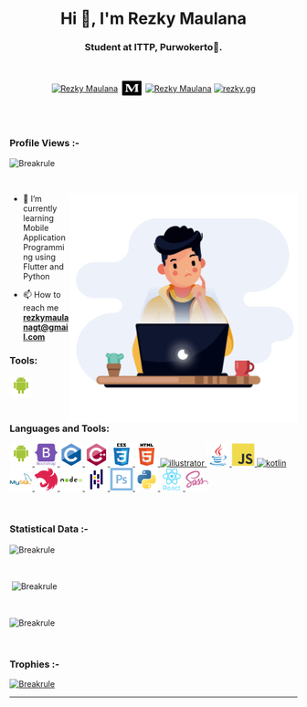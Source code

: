 <h1 align="center">Hi 👋, I'm Rezky Maulana</h1>
<h3 align="center">Student at ITTP, Purwokerto🌟.</h3>
<br>
<p align="center">
  <a href="https://www.linkedin.com/in/rezky-maulana/" target="blank"><img align="center"
      src="https://raw.githubusercontent.com/rahuldkjain/github-profile-readme-generator/master/src/images/icons/Social/linked-in-alt.svg"
      alt="Rezky Maulana" height="30" width="40" /></a>
  <a href="https://medium.com/@rezkymaulanagt" target="blank"><img align="center"
      src="https://github.com/Breakrule/breakrule/blob/main/icons/medium.png"
      alt="Rezky Maulana" height="30" width="40" /></a>
  <a href="https://www.facebook.com/rezkyweb/" target="blank"><img align="center"
      src="https://raw.githubusercontent.com/rahuldkjain/github-profile-readme-generator/master/src/images/icons/Social/facebook.svg"
      alt="Rezky Maulana" height="30" width="40" /></a>
  <a href="https://instagram.com/rezky.gg" target="blank"><img align="center"
      src="https://raw.githubusercontent.com/rahuldkjain/github-profile-readme-generator/master/src/images/icons/Social/instagram.svg"
      alt="rezky.gg" height="30" width="40" /></a>
</p>
<br>

<br>

<p align="right"> <h3>Profile Views :-</h3> <img src="https://komarev.com/ghpvc/?username=Breakrule&label=Profile%20views&color=0e75b6&style=flat"
    alt="Breakrule" /> 
  </p>

<br>

<p><img align="right" src="https://github.com/Breakrule/breakrule/blob/main/icons/18123-developer.gif" alt="Breakrule"  width="400" height="400" /></p>

<!-- <img src="img_girl.jpg" alt="Girl in a jacket" width="500" height="600">
 -->


- 🌱 I’m currently learning Mobile Application Programming using Flutter and Python

- 📫 How to reach me **rezkymaulanagt@gmail.com**

<!-- - ⚡ Fun fact :- food and anime are the reasons to live.
 -->

<h3 align="left">Tools:</h3>
<p align="left">
    <p align="left"> <a href="https://developer.android.com" target="_blank" rel="noreferrer"> <img
      src="https://raw.githubusercontent.com/devicons/devicon/master/icons/android/android-original-wordmark.svg"
      alt="android" width="40" height="40" /> </a> 

</br>

<br>

<h3 align="left">Languages and Tools:</h3>
<p align="left"> <a href="https://developer.android.com" target="_blank" rel="noreferrer"> <img
      src="https://raw.githubusercontent.com/devicons/devicon/master/icons/android/android-original-wordmark.svg"
      alt="android" width="40" height="40" /> </a> <a href="https://getbootstrap.com" target="_blank" rel="noreferrer">
    <img src="https://raw.githubusercontent.com/devicons/devicon/master/icons/bootstrap/bootstrap-plain-wordmark.svg"
      alt="bootstrap" width="40" height="40" /> </a> <a href="https://www.cprogramming.com/" target="_blank"
    rel="noreferrer"> <img src="https://raw.githubusercontent.com/devicons/devicon/master/icons/c/c-original.svg"
      alt="c" width="40" height="40" /> </a> <a href="https://www.w3schools.com/cpp/" target="_blank" rel="noreferrer">
    <img src="https://raw.githubusercontent.com/devicons/devicon/master/icons/cplusplus/cplusplus-original.svg"
      alt="cplusplus" width="40" height="40" /> </a> <a href="https://www.w3schools.com/css/" target="_blank"
    rel="noreferrer"> <img
      src="https://raw.githubusercontent.com/devicons/devicon/master/icons/css3/css3-original-wordmark.svg" alt="css3"
      width="40" height="40" /> </a> <a href="https://www.w3.org/html/" target="_blank" rel="noreferrer"> <img
      src="https://raw.githubusercontent.com/devicons/devicon/master/icons/html5/html5-original-wordmark.svg"
      alt="html5" width="40" height="40" /> </a> <a href="https://www.adobe.com/in/products/illustrator.html"
    target="_blank" rel="noreferrer"> <img
      src="https://www.vectorlogo.zone/logos/adobe_illustrator/adobe_illustrator-icon.svg" alt="illustrator" width="40"
      height="40" /> </a> <a href="https://www.java.com" target="_blank" rel="noreferrer"> <img
      src="https://raw.githubusercontent.com/devicons/devicon/master/icons/java/java-original.svg" alt="java" width="40"
      height="40" /> </a> <a href="https://developer.mozilla.org/en-US/docs/Web/JavaScript" target="_blank"
    rel="noreferrer"> <img
      src="https://raw.githubusercontent.com/devicons/devicon/master/icons/javascript/javascript-original.svg"
      alt="javascript" width="40" height="40" /> </a> <a href="https://kotlinlang.org" target="_blank" rel="noreferrer">
    <img src="https://www.vectorlogo.zone/logos/kotlinlang/kotlinlang-icon.svg" alt="kotlin" width="40" height="40" />
  </a> <a href="https://www.mysql.com/" target="_blank" rel="noreferrer"> <img
      src="https://raw.githubusercontent.com/devicons/devicon/master/icons/mysql/mysql-original-wordmark.svg"
      alt="mysql" width="40" height="40" /> </a> <a href="https://nestjs.com/" target="_blank" rel="noreferrer"> <img
      src="https://raw.githubusercontent.com/devicons/devicon/master/icons/nestjs/nestjs-plain.svg" alt="nestjs"
      width="40" height="40" /> </a> <a href="https://nodejs.org" target="_blank" rel="noreferrer"> <img
      src="https://raw.githubusercontent.com/devicons/devicon/master/icons/nodejs/nodejs-original-wordmark.svg"
      alt="nodejs" width="40" height="40" /> </a> <a href="https://pandas.pydata.org/" target="_blank" rel="noreferrer">
    <img
      src="https://raw.githubusercontent.com/devicons/devicon/2ae2a900d2f041da66e950e4d48052658d850630/icons/pandas/pandas-original.svg"
      alt="pandas" width="40" height="40" /> </a> <a href="https://www.photoshop.com/en" target="_blank"
    rel="noreferrer"> <img
      src="https://raw.githubusercontent.com/devicons/devicon/master/icons/photoshop/photoshop-line.svg" alt="photoshop"
      width="40" height="40" /> </a> <a href="https://www.python.org" target="_blank" rel="noreferrer"> <img
      src="https://raw.githubusercontent.com/devicons/devicon/master/icons/python/python-original.svg" alt="python"
      width="40" height="40" /> </a> <a href="https://reactjs.org/" target="_blank" rel="noreferrer"> <img
      src="https://raw.githubusercontent.com/devicons/devicon/master/icons/react/react-original-wordmark.svg"
      alt="react" width="40" height="40" /> </a> <a href="https://sass-lang.com" target="_blank" rel="noreferrer"> <img
      src="https://raw.githubusercontent.com/devicons/devicon/master/icons/sass/sass-original.svg" alt="sass" width="40"
      height="40" /> </a> </p>

<br>

<h3>Statistical Data :-</h3>
<p><img align="center"
    src="https://github-readme-stats.vercel.app/api/top-langs?username=Breakrule&show_icons=true&locale=en&layout=compact"
    alt="Breakrule" /></p>

<br>

<p>&nbsp;<img align="center" src="https://github-readme-stats.vercel.app/api?username=Breakrule&show_icons=true&locale=en"
    alt="Breakrule" /></p>

<br>

<p><img align="center" src="https://github-readme-streak-stats.herokuapp.com/?user=Breakrule&" alt="Breakrule" /></p>

<br>
<h3>Trophies :-</h3>
<p align="left"> <a href="https://github-profile-trophy.vercel.app/?username=Breakrule&theme=onedark"><img
      src="https://github-profile-trophy.vercel.app/?username=Breakrule" alt="Breakrule" /></a> </p>
     

------------------------------------------------------------------------------------------------------------------------------------------
